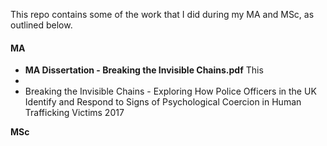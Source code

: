 This repo contains some of the work that I did during my MA and MSc, as outlined below.

#### MA
* **MA Dissertation - Breaking the Invisible Chains.pdf**    This 
*
* Breaking the Invisible Chains - Exploring How Police Officers in the UK Identify and Respond to Signs of Psychological Coercion in Human Trafficking Victims 2017



**MSc**
